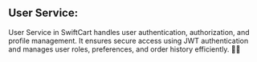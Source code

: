 ## User Service:
User Service in SwiftCart handles user authentication, authorization, and profile management. It ensures secure access using JWT authentication and manages user roles, preferences, and order history efficiently. 🔐👤
